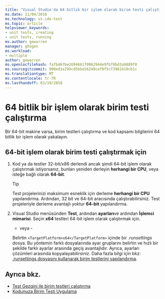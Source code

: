 ```yaml
---
title: "Visual Studio'da 64 bitlik bir işlem olarak birim testi çalıştırma | Microsoft Docs"
ms.date: 11/04/2016
ms.technology: vs-ide-test
ms.topic: article
helpviewer_keywords:
- unit tests, creating
- unit tests, running
ms.author: gewarren
manager: ghogen
ms.workload:
- multiple
author: gewarren
ms.openlocfilehash: fa7b467be269466170962944e9fbf8bd3a9889f0
ms.sourcegitcommit: 900ed1e299cd5bba56249cef8f5cf3981b10cb1c
ms.translationtype: MT
ms.contentlocale: tr-TR
ms.lasthandoff: 03/19/2018
---
```

# <a name="run-a-unit-test-as-a-64-bit-process"></a>64 bitlik bir işlem olarak birim testi çalıştırma

Bir 64-bit makine varsa, birim testleri çalıştırma ve kod kapsamı bilgilerini 64 bitlik bir işlem olarak yakalayın.

## <a name="to-run-a-unit-test-as-a-64-bit-process"></a>64-bit işlem olarak birim testi çalıştırmak için

1. Kod ya da testler 32-bit/x86 derlendi ancak şimdi 64-bit işlem olarak çalıştırmak istiyorsanız, bunları yeniden derleyin **herhangi bir CPU**, veya isteğe bağlı olarak **64-bit**.

    > [!TIP]
    > Test projelerinizi maksimum esneklik için derleme **herhangi bir CPU** yapılandırma. Ardından, 32 bit ve 64-bit aracısında çalıştırabilirsiniz. Test projeleriyle derleme avantajlı yoktur **64-bit** yapılandırma.

2. Visual Studio menüsünden **Test**, ardından **ayarları**ve ardından **İşlemci mimarisi**. Seçin **x64** testleri 64-bit işlem olarak çalıştırmak için.

   - veya -

   Belirtin `<TargetPlatform>x64</TargetPlatform>` içinde bir *.runsettings* dosya. Bu yöntemin farklı dosyalarında ayar gruplarını belirtin ve hızlı bir şekilde farklı ayarlar arasında geçiş avantajlıdır. Ayrıca, ayarları çözümleri arasında kopyalayabilirsiniz. Daha fazla bilgi için bkz: [.runsettings dosyasını kullanarak birim testlerini yapılandırma](../test/configure-unit-tests-by-using-a-dot-runsettings-file.md).

## <a name="see-also"></a>Ayrıca bkz.

- [Test Gezgini ile birim testleri çalıştırma](../test/run-unit-tests-with-test-explorer.md)
- [Kodunuza Birim Testi Uygulama](../test/unit-test-your-code.md)
